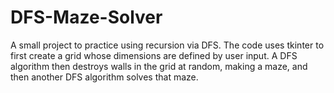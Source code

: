 # DFS-Maze-Solver

A small project to practice using recursion via DFS. The code uses tkinter to first create a grid whose dimensions are defined by user input. A DFS algorithm then destroys walls in the grid at random, making a maze, and then another DFS algorithm solves that maze.
